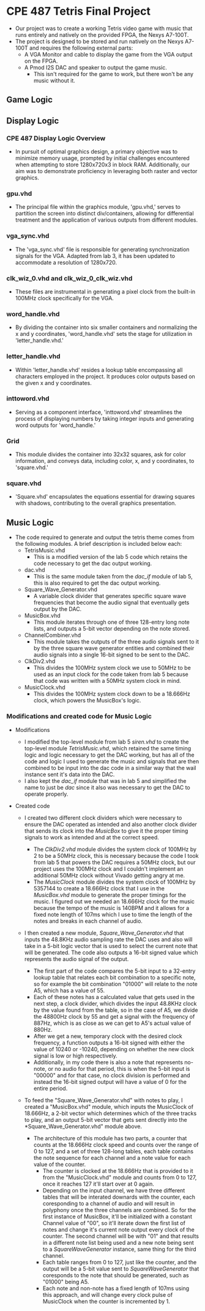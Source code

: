 # CPE 487 Tetris Final Project

* Our project was to create a working Tetris video game with music that runs entirely and natively on the provided FPGA, the Nexys A7-100T.
* The project is designed to be stored and run natively on the Nexys A7-100T and requires the following external parts:
  * A VGA Monitor and cable to display the game from the VGA output on the FPGA.
  * A Pmod I2S DAC and speaker to output the game music.
      * This isn't required for the game to work, but there won't be any music without it.

## Game Logic

## Display Logic

### CPE 487 Display Logic Overview
* In pursuit of optimal graphics design, a primary objective was to minimize memory usage, prompted by initial challenges encountered when attempting to store 1280x720x3 in block RAM. Additionally, our aim was to demonstrate proficiency in leveraging both raster and vector graphics.

### gpu.vhd
* The principal file within the graphics module, 'gpu.vhd,' serves to partition the screen into distinct div/containers, allowing for differential treatment and the application of various outputs from different modules.

### vga_sync.vhd
* The 'vga_sync.vhd' file is responsible for generating synchronization signals for the VGA. Adapted from lab 3, it has been updated to accommodate a resolution of 1280x720.

### clk_wiz_0.vhd and clk_wiz_0_clk_wiz.vhd
* These files are instrumental in generating a pixel clock from the built-in 100MHz clock specifically for the VGA.

### word_handle.vhd
* By dividing the container into six smaller containers and normalizing the x and y coordinates, 'word_handle.vhd' sets the stage for utilization in 'letter_handle.vhd.'

### letter_handle.vhd
* Within 'letter_handle.vhd' resides a lookup table encompassing all characters employed in the project. It produces color outputs based on the given x and y coordinates.

### inttoword.vhd
* Serving as a component interface, 'inttoword.vhd' streamlines the process of displaying numbers by taking integer inputs and generating word outputs for 'word_handle.'

### Grid
* This module divides the container into 32x32 squares, ask for color information, and conveys data, including color, x, and y coordinates, to 'square.vhd.'

### square.vhd
* 'Square.vhd' encapsulates the equations essential for drawing squares with shadows, contributing to the overall graphics presentation.

## Music Logic
* The code required to generate and output the tetris theme comes from the following modules. A brief description is included below each:
   * TetrisMusic.vhd
      * This is a modified version of the lab 5 code which retains the code necessary to get the dac output working.
   * dac.vhd
      * This is the same module taken from the *dac_if* module of lab 5, this is also required to get the dac output working.
   * Square_Wave_Generator.vhd
      * A variable clock divider that generates specific square wave frequencies that become the audio signal that eventually gets output by the DAC. 
   * MusicBox.vhd
      * This module iterates through one of three 128-entry long note lists, and outputs a 5-bit vector depending on the note stored.
   * ChannelCombiner.vhd
      * This module takes the outputs of the three audio signals sent to it by the three square wave generator entities and combined their audio signals into a single 16-bit signed to be sent to the DAC. 
   * ClkDiv2.vhd
      * This divides the 100MHz system clock we use to 50MHz to be used as an input clock for the code taken from lab 5 because that code was written with a 50MHz system clock in mind.
   * MusicClock.vhd
      * This divides the 100MHz system clock down to be a 18.666Hz clock, which powers the MusicBox's logic.

### Modifications and created code for Music Logic
* Modifications
  * I modified the top-level module from lab 5 *siren.vhd* to create the top-level module *TetrisMusic.vhd*, which retained the same timing logic and logic necessary to get the DAC working, but has all of the code and logic I used to generate the music and signals that are then combined to be input into the dac code in a similar way that the wail instance sent it's data into the DAC.
  * I also kept the *dac_if* module that was in lab 5 and simplified the name to just be *dac* since it also was necessary to get the DAC to operate properly.

 * Created code
    * I created two different clock dividers which were necessary to ensure the DAC operated as intended and also another clock divider that sends its clock into the *MusicBox* to give it the proper timing signals to work as intended and at the correct speed.
       * The *ClkDiv2.vhd* module divides the system clock of 100MHz by 2 to be a 50MHz clock, this is necessary because the code I took from lab 5 that powers the DAC requires a 50MHz clock, but our project uses the 100MHz clock and I couldn't implement an additional 50MHz clock without Vivado getting angry at me.
       * The *MusicClock* module divides the system clock of 100MHz by 5357144 to create a 18.666Hz clock that I use in the *MusicBox.vhd* module to generate the proper timings for the music. I figured out we needed an 18.666Hz clock for the music because the tempo of the music is 140BPM and it allows for a fixed note length of 107ms which I use to time the length of the notes and breaks in each channel of audio.
         
    * I then created a new module, *Square_Wave_Generator.vhd* that inputs the 48.8KHz audio sampling rate the DAC uses and also will take in a 5-bit logic vector that is used to select the current note that will be generated. The code also outputs a 16-bit signed value which represents the audio signal of the output.
       * The first part of the code compares the 5-bit input to a 32-entry lookup table that relates each bit combination to a specific note, so for example the bit combination "01000" will relate to the note A5, which has a value of 55.
       * Each of these notes has a calculated value that gets used in the next step, a clock divider, which divides the input 48.8KHz clock by the value found from the table, so in the case of A5, we divide the 48800Hz clock by 55 and get a signal with the frequency of 887Hz, which is as close as we can get to A5's actual value of 880Hz.
       * After we get a new, temporary clock with the desired clock frequency, a function outputs a 16-bit signed with either the value of 10240 or -10240, depending on whether the new clock signal is low or high respectively.
       * Additionally, in my code there is also a note that represents no-note, or no audio for that period, this is when the 5-bit input is "00000" and for that case, no clock division is performed and instead the 16-bit signed output will have a value of 0 for the entire period.
   
    * To feed the "Square_Wave_Generator.vhd" with notes to play, I created a "MusicBox.vhd" module, which inputs the MusicClock of 18.666Hz, a 2-bit vector which determines which of the three tracks to play, and an output 5-bit vector that gets sent directly into the *Square_Wave_Generator.vhd" module above.
       * The architecture of this module has two parts, a counter that counts at the 18.666Hz clock speed and counts over the range of 0 to 127, and a set of three 128-long tables, each table contains the note sequence for each channel and a note value for each value of the counter.
          * The counter is clocked at the 18.666Hz that is provided to it from the "MusicClock.vhd" module and counts from 0 to 127, once it reaches 127 it'll start over at 0 again.
          * Depending on the input channel, we have three different tables that will be interated downards with the counter, each coresponding to a channel of audio and will result in polyphony once the three channels are combined. So for the first instance of MusicBox, it'll be initialized with a constant Channel value of "00", so it'll iterate down the first list of notes and change it's current note output every clock of the counter. The second channel will be with "01" and that results in a different note list being used and a new note being sent to a *SquareWaveGenerator* instance, same thing for the third channel.
          * Each table ranges from 0 to 127, just like the counter, and the output will be a 5-bit value sent to *SquareWaveGenerator* that coresponds to the note that should be generated, such as "01000" being A5.
          * Each note and non-note has a fixed length of 107ms using this approach, and will change every clock pulse of MusicClock when the counter is incremented by 1.
